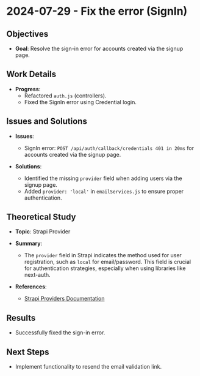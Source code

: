 # 2024-07-29 - Fix the error (SignIn)

## Objectives
- **Goal**: Resolve the sign-in error for accounts created via the signup page.

## Work Details
- **Progress**:
  - Refactored `auth.js` (controllers).
  - Fixed the SignIn error using Credential login.

## Issues and Solutions
- **Issues**:
  - SignIn error: `POST /api/auth/callback/credentials 401 in 20ms` for accounts created via the signup page.
  
- **Solutions**:
  - Identified the missing `provider` field when adding users via the signup page.
  - Added `provider: 'local'` in `emailServices.js` to ensure proper authentication.

## Theoretical Study
- **Topic**: Strapi Provider
- **Summary**:
  - The `provider` field in Strapi indicates the method used for user registration, such as `local` for email/password. This field is crucial for authentication strategies, especially when using libraries like next-auth.

- **References**:
  - [Strapi Providers Documentation](https://docs.strapi.io/dev-docs/providers)

## Results
- Successfully fixed the sign-in error.

## Next Steps
- Implement functionality to resend the email validation link.